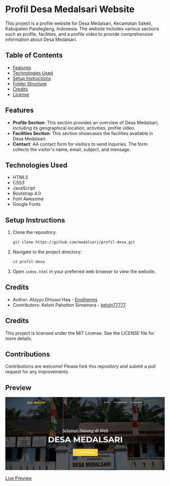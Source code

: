 # Profil Desa Medalsari Website

This project is a profile website for Desa Medalsari, Kecamatan Saketi, Kabupaten Pandeglang, Indonesia. The website includes various sections such as profile, facilities, and a profile video to provide comprehensive information about Desa Medalsari.

## Table of Contents

- [Features](#features)
- [Technologies Used](#technologies-used)
- [Setup Instructions](#setup-instructions)
- [Folder Structure](#folder-structure)
- [Credits](#credits)
- [License](#license)

## Features

- **Profile Section**: This section provides an overview of Desa Medalsari, including its geographical location, activities, profile video.
- **Facilities Section**: This section showcases the facilities available in Desa Medalsari.
- **Contact**: AA contact form for visitors to send inquiries. The form collects the visitor's name, email, subject, and message.

## Technologies Used

- HTML5
- CSS3
- JavaScript
- Bootstrap 4.0
- Font Awesome
- Google Fonts

## Setup Instructions

1. Clone the repository:
    ```sh
    git clone https://github.com/medalsari/profil-desa.git
    ```
2. Navigate to the project directory:
    ```sh
    cd profil-desa
    ```
3. Open `index.html` in your preferred web browser to view the website.

## Credits

- Author: Abiyyu Dhiyaul Haq - [Enotherms](https://github.com/Enotherms)
- Contributors: Kelvin Pahotton Simamora - [kelvin77777](https://github.com/kelvin77777)

## Credits

This project is licensed under the MIT License. See the LICENSE file for more details.


## Contributions

Contributions are welcome! Please fork this repository and submit a pull request for any improvements.

## Preview
![Home](home.png)

[Live Preview](https://medalsari.github.io/profil-desa/)

